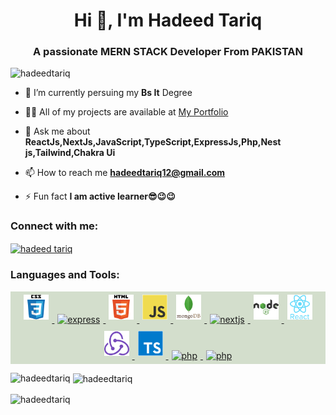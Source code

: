 <h1 align="center">Hi 👋, I'm Hadeed Tariq</h1>
<h3 align="center">A passionate MERN STACK Developer From PAKISTAN</h3>

<p align="left"> <img src="https://komarev.com/ghpvc/?username=hadeedtariq&label=Profile%20views&color=0e75b6&style=flat" alt="hadeedtariq" /> </p>

- 🌱 I’m currently persuing my **Bs It** Degree

- 👨‍💻 All of my projects are available at [My Portfolio](https://hadeed-portfolio-ochre.vercel.app/)

- 💬 Ask me about **ReactJs,NextJs,JavaScript,TypeScript,ExpressJs,Php,Nest js,Tailwind,Chakra Ui**

- 📫 How to reach me **hadeedtariq12@gmail.com**

- ⚡ Fun fact **I am active learner😎😉😉**

<h3 align="left">Connect with me:</h3>
<p align="left">
<a href="https://linkedin.com/in/hadeed tariq" target="blank"><img align="center" src="https://raw.githubusercontent.com/rahuldkjain/github-profile-readme-generator/master/src/images/icons/Social/linked-in-alt.svg" alt="hadeed tariq" height="30" width="40" /></a>
</p>

<h3 align="left">Languages and Tools:</h3>
<p align="center" style="background-color:#d3decc">
 <a href="https://www.w3schools.com/css/" target="_blank" rel="noreferrer"> <img style="margin:5px" src="https://raw.githubusercontent.com/devicons/devicon/master/icons/css3/css3-original-wordmark.svg" alt="css3" width="40" height="40"/> </a> <a href="https://expressjs.com" target="_blank" rel="noreferrer"> <img style="margin:5px" src="https://w7.pngwing.com/pngs/545/451/png-transparent-node-js-express-js-javascript-solution-stack-web-application-others-angle-text-rectangle-thumbnail.png" alt="express" width="40" height="40"/> </a> <a href="https://www.w3.org/html/" target="_blank" rel="noreferrer"> <img style="margin:5px" src="https://raw.githubusercontent.com/devicons/devicon/master/icons/html5/html5-original-wordmark.svg" alt="html5" width="40" height="40"/> </a> <a href="https://developer.mozilla.org/en-US/docs/Web/JavaScript" target="_blank" rel="noreferrer"> <img style="margin:5px" src="https://raw.githubusercontent.com/devicons/devicon/master/icons/javascript/javascript-original.svg" alt="javascript" width="40" height="40"/> </a> <a href="https://www.mongodb.com/" target="_blank" rel="noreferrer"> <img style="margin:5px" src="https://raw.githubusercontent.com/devicons/devicon/master/icons/mongodb/mongodb-original-wordmark.svg" alt="mongodb" width="40" height="40"/> </a> <a href="https://nextjs.org/" target="_blank" rel="noreferrer"> <img style="margin:5px" src="https://encrypted-tbn0.gstatic.com/images?q=tbn:ANd9GcT0fMGFoTbgZfgq63sWDY03fXrrLfPXDnxrgQ&s" alt="nextjs" width="40" height="40"/> </a> <a href="https://nodejs.org" target="_blank" rel="noreferrer"> <img style="margin:5px" src="https://raw.githubusercontent.com/devicons/devicon/master/icons/nodejs/nodejs-original-wordmark.svg" alt="nodejs" width="40" height="40"/> </a> <a href="https://reactjs.org/" target="_blank" rel="noreferrer"> <img style="margin:5px" src="https://raw.githubusercontent.com/devicons/devicon/master/icons/react/react-original-wordmark.svg" alt="react" width="40" height="40"/> </a>
 <a href="https://redux.js.org" target="_blank" rel="noreferrer"> <img style="margin:5px" src="https://raw.githubusercontent.com/devicons/devicon/master/icons/redux/redux-original.svg" alt="redux" width="40" height="40"/> </a> <a href="https://www.typescriptlang.org/" target="_blank" rel="noreferrer"> <img style="margin:5px" src="https://raw.githubusercontent.com/devicons/devicon/master/icons/typescript/typescript-original.svg" alt="typescript" width="40" height="40"/> </a> 
<a href="https://www.php.net/"> 
<img style="margin:5px" src="https://www.php.net//images/logos/new-php-logo.svg" alt="php" width="40" height="40"/>
</a>
<a href="https://nestjs.com/"> 
<img style="margin:5px" src="https://cdn.dribbble.com/users/808903/screenshots/3831862/dribbble_szablon__1_1.png" alt="php" width="40" height="40"/>
</a>
</p>


<p><img align="left" src="https://github-readme-stats.vercel.app/api/top-langs?username=hadeedtariq&show_icons=true&locale=en&layout=compact" alt="hadeedtariq" /></p>

<p>&nbsp;<img align="center" src="https://github-readme-stats.vercel.app/api?username=hadeedtariq&show_icons=true&locale=en" alt="hadeedtariq" /></p>

<p><img align="center" src="https://github-readme-streak-stats.herokuapp.com/?user=hadeedtariq&" alt="hadeedtariq" /></p>
